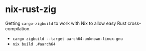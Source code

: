 # nix-rust-zig
Getting `cargo-zigbuild` to work with Nix to allow easy Rust cross-compilation.

* `cargo zigbuild --target aarch64-unknown-linux-gnu`
* `nix build .#aarch64`
